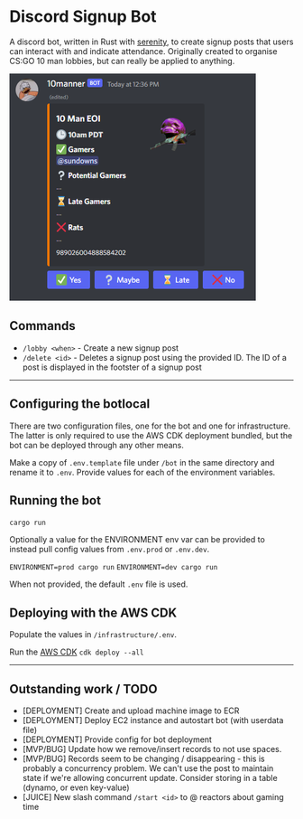 # Discord Signup Bot

A discord bot, written in Rust with [serenity](https://github.com/serenity-rs/serenity), to create signup posts that users can interact with and indicate attendance. Originally created to organise CS:GO 10 man lobbies, but can really be applied to anything.

![lobby signup sheet](/media/signup.png)

## Commands

- `/lobby <when>` - Create a new signup post
- `/delete <id>` - Deletes a signup post using the provided ID. The ID of a post is displayed in the footster of a signup post

---

## Configuring the botlocal

There are two configuration files, one for the bot and one for infrastructure. The latter is only required to use the AWS CDK deployment bundled, but the bot can be deployed through any other means.

Make a copy of `.env.template` file under `/bot` in the same directory and rename it to `.env`. Provide values for each of the environment variables.

## Running the bot

`cargo run`

Optionally a value for the ENVIRONMENT env var can be provided to instead pull config values from `.env.prod` or `.env.dev`.

`ENVIRONMENT=prod cargo run`
`ENVIRONMENT=dev cargo run`

When not provided, the default `.env` file is used.

## Deploying with the AWS CDK

Populate the values in `/infrastructure/.env`.

Run the [AWS CDK](https://docs.aws.amazon.com/cdk/v2/guide/home.html)
`cdk deploy --all`

---

## Outstanding work / TODO

- [DEPLOYMENT] Create and upload machine image to ECR
- [DEPLOYMENT] Deploy EC2 instance and autostart bot (with userdata file)
- [DEPLOYMENT] Provide config for bot deployment
- [MVP/BUG] Update how we remove/insert records to not use spaces.
- [MVP/BUG] Records seem to be changing / disappearing - this is probably a concurrency problem. We can't use the post to maintain state if we're allowing concurrent update. Consider storing in a table (dynamo, or even key-value)
- [JUICE] New slash command `/start <id>` to @ reactors about gaming time
